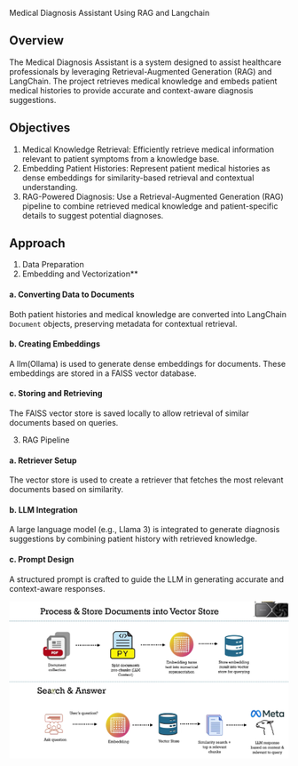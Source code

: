 
Medical Diagnosis Assistant Using RAG and Langchain

## Overview
The Medical Diagnosis Assistant is a system designed to assist healthcare professionals by leveraging Retrieval-Augmented Generation (RAG) and LangChain. The project retrieves medical knowledge and embeds patient medical histories to provide accurate and context-aware diagnosis suggestions.


## Objectives
1. Medical Knowledge Retrieval: Efficiently retrieve medical information relevant to patient symptoms from a knowledge base.
2. Embedding Patient Histories: Represent patient medical histories as dense embeddings for similarity-based retrieval and contextual understanding.
3. RAG-Powered Diagnosis: Use a Retrieval-Augmented Generation (RAG) pipeline to combine retrieved medical knowledge and patient-specific details to suggest potential diagnoses.



## Approach

1. Data Preparation
2. Embedding and Vectorization**
#### a. Converting Data to Documents
Both patient histories and medical knowledge are converted into LangChain `Document` objects, preserving metadata for contextual retrieval.

#### b. Creating Embeddings
A llm(Ollama) is used to generate dense embeddings for documents. These embeddings are stored in a FAISS vector database.

#### c. Storing and Retrieving
The FAISS vector store is saved locally to allow retrieval of similar documents based on queries.


3. RAG Pipeline
#### a. Retriever Setup
The vector store is used to create a retriever that fetches the most relevant documents based on similarity.

#### b. LLM Integration
A large language model (e.g., Llama 3) is integrated to generate diagnosis suggestions by combining patient history with retrieved knowledge.

#### c. Prompt Design
A structured prompt is crafted to guide the LLM in generating accurate and context-aware responses.


![image alt](https://github.com/Shiveshsingh01/Learn-GIT/blob/6ebfe1f46e2ac116afd66631b4a159e7c16a5c47/Screenshot%202025-01-11%20180050.png)







